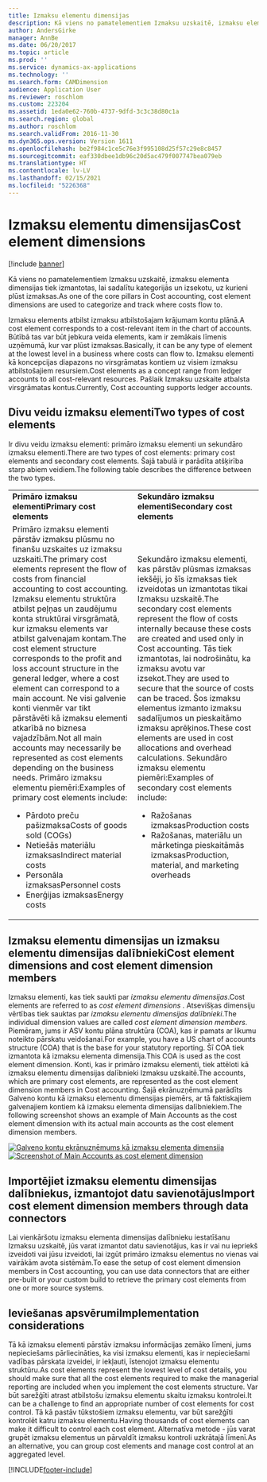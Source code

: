 ```yaml
---
title: Izmaksu elementu dimensijas
description: Kā viens no pamatelementiem Izmaksu uzskaitē, izmaksu elementa dimensijas tiek izmantotas, lai sadalītu kategorijās un izsekotu, uz kurieni plūst izmaksas.
author: AndersGirke
manager: AnnBe
ms.date: 06/20/2017
ms.topic: article
ms.prod: ''
ms.service: dynamics-ax-applications
ms.technology: ''
ms.search.form: CAMDimension
audience: Application User
ms.reviewer: roschlom
ms.custom: 223204
ms.assetid: 1eda0e62-760b-4737-9dfd-3c3c38d80c1a
ms.search.region: global
ms.author: roschlom
ms.search.validFrom: 2016-11-30
ms.dyn365.ops.version: Version 1611
ms.openlocfilehash: be2f984c1ce5c76e3f995108d25f57c29e8c8457
ms.sourcegitcommit: eaf330dbee1db96c20d5ac479f007747bea079eb
ms.translationtype: HT
ms.contentlocale: lv-LV
ms.lasthandoff: 02/15/2021
ms.locfileid: "5226368"
---
```

# <a name="cost-element-dimensions"></a><span data-ttu-id="0cf69-103">Izmaksu elementu dimensijas</span><span class="sxs-lookup"><span data-stu-id="0cf69-103">Cost element dimensions</span></span>

[!include [banner](../includes/banner.md)]

<span data-ttu-id="0cf69-104">Kā viens no pamatelementiem Izmaksu uzskaitē, izmaksu elementa dimensijas tiek izmantotas, lai sadalītu kategorijās un izsekotu, uz kurieni plūst izmaksas.</span><span class="sxs-lookup"><span data-stu-id="0cf69-104">As one of the core pillars in Cost accounting, cost element dimensions are used to categorize and track where costs flow to.</span></span> 

<span data-ttu-id="0cf69-105">Izmaksu elements atbilst izmaksu atbilstošajam krājumam kontu plānā.</span><span class="sxs-lookup"><span data-stu-id="0cf69-105">A cost element corresponds to a cost-relevant item in the chart of accounts.</span></span> <span data-ttu-id="0cf69-106">Būtībā tas var būt jebkura veida elements, kam ir zemākais līmenis uzņēmumā, kur var plūst izmaksas.</span><span class="sxs-lookup"><span data-stu-id="0cf69-106">Basically, it can be any type of element at the lowest level in a business where costs can flow to.</span></span> <span data-ttu-id="0cf69-107">Izmaksu elementi kā koncepcijas diapazons no virsgrāmatas kontiem uz visiem izmaksu atbilstošajiem resursiem.</span><span class="sxs-lookup"><span data-stu-id="0cf69-107">Cost elements as a concept range from ledger accounts to all cost-relevant resources.</span></span> <span data-ttu-id="0cf69-108">Pašlaik Izmaksu uzskaite atbalsta virsgrāmatas kontus.</span><span class="sxs-lookup"><span data-stu-id="0cf69-108">Currently, Cost accounting supports ledger accounts.</span></span>

## <a name="two-types-of-cost-elements"></a><span data-ttu-id="0cf69-109">Divu veidu izmaksu elementi</span><span class="sxs-lookup"><span data-stu-id="0cf69-109">Two types of cost elements</span></span>
<span data-ttu-id="0cf69-110">Ir divu veidu izmaksu elementi: primāro izmaksu elementi un sekundāro izmaksu elementi.</span><span class="sxs-lookup"><span data-stu-id="0cf69-110">There are two types of cost elements: primary cost elements and secondary cost elements.</span></span> <span data-ttu-id="0cf69-111">Šajā tabulā ir parādīta atšķirība starp abiem veidiem.</span><span class="sxs-lookup"><span data-stu-id="0cf69-111">The following table describes the difference between the two types.</span></span>

<table>
<colgroup>
<col width="50%" />
<col width="50%" />
</colgroup>
<tbody>
<tr class="odd">
<td><span data-ttu-id="0cf69-112"><strong>Primāro izmaksu elementi</strong></span><span class="sxs-lookup"><span data-stu-id="0cf69-112"><strong>Primary cost elements</strong></span></span></td>
<td><span data-ttu-id="0cf69-113"><strong>Sekundāro izmaksu elementi</strong></span><span class="sxs-lookup"><span data-stu-id="0cf69-113"><strong>Secondary cost elements</strong></span></span></td>
</tr>
<tr class="even">
<td><span data-ttu-id="0cf69-114">Primāro izmaksu elementi pārstāv izmaksu plūsmu no finanšu uzskaites uz izmaksu uzskaiti.</span><span class="sxs-lookup"><span data-stu-id="0cf69-114">The primary cost elements represent the flow of costs from financial accounting to cost accounting.</span></span> <span data-ttu-id="0cf69-115">Izmaksu elementu struktūra atbilst peļņas un zaudējumu konta struktūrai virsgrāmatā, kur izmaksu elements var atbilst galvenajam kontam.</span><span class="sxs-lookup"><span data-stu-id="0cf69-115">The cost element structure corresponds to the profit and loss account structure in the general ledger, where a cost element can correspond to a main account.</span></span> <span data-ttu-id="0cf69-116">Ne visi galvenie konti vienmēr var tikt pārstāvēti kā izmaksu elementi atkarībā no biznesa vajadzībām.</span><span class="sxs-lookup"><span data-stu-id="0cf69-116">Not all main accounts may necessarily be represented as cost elements depending on the business needs.</span></span> <span data-ttu-id="0cf69-117">Primāro izmaksu elementu piemēri:</span><span class="sxs-lookup"><span data-stu-id="0cf69-117">Examples of primary cost elements include:</span></span>
<ul>
<li><span data-ttu-id="0cf69-118">Pārdoto preču pašizmaksa</span><span class="sxs-lookup"><span data-stu-id="0cf69-118">Costs of goods sold (COGs)</span></span></li>
<li><span data-ttu-id="0cf69-119">Netiešās materiālu izmaksas</span><span class="sxs-lookup"><span data-stu-id="0cf69-119">Indirect material costs</span></span></li>
<li><span data-ttu-id="0cf69-120">Personāla izmaksas</span><span class="sxs-lookup"><span data-stu-id="0cf69-120">Personnel costs</span></span></li>
<li><span data-ttu-id="0cf69-121">Enerģijas izmaksas</span><span class="sxs-lookup"><span data-stu-id="0cf69-121">Energy costs</span></span></li>
</ul></td>
<td><span data-ttu-id="0cf69-122">Sekundāro izmaksu elementi, kas pārstāv plūsmas izmaksas iekšēji, jo šīs izmaksas tiek izveidotas un izmantotas tikai Izmaksu uzskaitē.</span><span class="sxs-lookup"><span data-stu-id="0cf69-122">The secondary cost elements represent the flow of costs internally because these costs are created and used only in Cost accounting.</span></span> <span data-ttu-id="0cf69-123">Tās tiek izmantotas, lai nodrošinātu, ka izmaksu avotu var izsekot.</span><span class="sxs-lookup"><span data-stu-id="0cf69-123">They are used to secure that the source of costs can be traced.</span></span> <span data-ttu-id="0cf69-124">Šos izmaksu elementus izmanto izmaksu sadalījumos un pieskaitāmo izmaksu aprēķinos.</span><span class="sxs-lookup"><span data-stu-id="0cf69-124">These cost elements are used in cost allocations and overhead calculations.</span></span> <span data-ttu-id="0cf69-125">Sekundāro izmaksu elementu piemēri:</span><span class="sxs-lookup"><span data-stu-id="0cf69-125">Examples of secondary cost elements include:</span></span>
<ul>
<li><span data-ttu-id="0cf69-126">Ražošanas izmaksas</span><span class="sxs-lookup"><span data-stu-id="0cf69-126">Production costs</span></span></li>
<li><span data-ttu-id="0cf69-127">Ražošanas, materiālu un mārketinga pieskaitāmās izmaksas</span><span class="sxs-lookup"><span data-stu-id="0cf69-127">Production, material, and marketing overheads</span></span></li>
</ul></td>
</tr>
</tbody>
</table>

## <a name="cost-element-dimensions-and-cost-element-dimension-members"></a><span data-ttu-id="0cf69-128">Izmaksu elementu dimensijas un izmaksu elementu dimensijas dalībnieki</span><span class="sxs-lookup"><span data-stu-id="0cf69-128">Cost element dimensions and cost element dimension members</span></span>
<span data-ttu-id="0cf69-129">Izmaksu elementi, kas tiek saukti par *izmaksu elementu dimensijas*.</span><span class="sxs-lookup"><span data-stu-id="0cf69-129">Cost elements are referred to as *cost element dimensions* .</span></span> <span data-ttu-id="0cf69-130">Atsevišķas dimensiju vērtības tiek sauktas par *izmaksu elementu dimensijas dalībnieki*.</span><span class="sxs-lookup"><span data-stu-id="0cf69-130">The individual dimension values are called *cost element dimension members*.</span></span> <span data-ttu-id="0cf69-131">Piemēram, jums ir ASV kontu plāna struktūra (COA), kas ir pamats ar likumu noteikto pārskatu veidošanai.</span><span class="sxs-lookup"><span data-stu-id="0cf69-131">For example, you have a US chart of accounts structure (COA) that is the base for your statutory reporting.</span></span> <span data-ttu-id="0cf69-132">Šī COA tiek izmantota kā izmaksu elementa dimensija.</span><span class="sxs-lookup"><span data-stu-id="0cf69-132">This COA is used as the cost element dimension.</span></span> <span data-ttu-id="0cf69-133">Konti, kas ir primāro izmaksu elementi, tiek attēloti kā izmaksu elementu dimensijas dalībnieki Izmaksu uzskaitē.</span><span class="sxs-lookup"><span data-stu-id="0cf69-133">The accounts, which are primary cost elements, are represented as the cost element dimension members in Cost accounting.</span></span> <span data-ttu-id="0cf69-134">Šajā ekrānuzņēmumā parādīts Galveno kontu kā izmaksu elementu dimensijas piemērs, ar tā faktiskajiem galvenajiem kontiem kā izmaksu elementa dimensijas dalībniekiem.</span><span class="sxs-lookup"><span data-stu-id="0cf69-134">The following screenshot shows an example of Main Accounts as the cost element dimension with its actual main accounts as the cost element dimension members.</span></span> 

<span data-ttu-id="0cf69-135">[![Galveno kontu ekrānuzņēmums kā izmaksu elementa dimensija](./media/cost-element-dimensions.png)](./media/cost-element-dimensions.png)</span><span class="sxs-lookup"><span data-stu-id="0cf69-135">[![Screenshot of Main Accounts as cost element dimension](./media/cost-element-dimensions.png)](./media/cost-element-dimensions.png)</span></span>

## <a name="import-cost-element-dimension-members-through-data-connectors"></a><span data-ttu-id="0cf69-136">Importējiet izmaksu elementu dimensijas dalībniekus, izmantojot datu savienotājus</span><span class="sxs-lookup"><span data-stu-id="0cf69-136">Import cost element dimension members through data connectors</span></span>
<span data-ttu-id="0cf69-137">Lai vienkāršotu izmaksu elementa dimensijas dalībnieku iestatīšanu Izmaksu uzskaitē, jūs varat izmantot datu savienotājus, kas ir vai nu iepriekš izveidoti vai jūsu izveidoti, lai izgūt primāro izmaksu elementus no vienas vai vairākām avota sistēmām.</span><span class="sxs-lookup"><span data-stu-id="0cf69-137">To ease the setup of cost element dimension members in Cost accounting, you can use data connectors that are either pre-built or your custom build to retrieve the primary cost elements from one or more source systems.</span></span>

## <a name="implementation-considerations"></a><span data-ttu-id="0cf69-138">Ieviešanas apsvērumi</span><span class="sxs-lookup"><span data-stu-id="0cf69-138">Implementation considerations</span></span>
<span data-ttu-id="0cf69-139">Tā kā izmaksu elementi pārstāv izmaksu informācijas zemāko līmeni, jums nepieciešams pārliecināties, ka visi izmaksu elementi, kas ir nepieciešami vadības pārskata izveidei, ir iekļauti, īstenojot izmaksu elementu struktūru.</span><span class="sxs-lookup"><span data-stu-id="0cf69-139">As cost elements represent the lowest level of cost details, you should make sure that all the cost elements required to make the managerial reporting are included when you implement the cost elements structure.</span></span> <span data-ttu-id="0cf69-140">Var būt sarežģīti atrast atbilstošu izmaksu elementu skaitu izmaksu kontrolei.</span><span class="sxs-lookup"><span data-stu-id="0cf69-140">It can be a challenge to find an appropriate number of cost elements for cost control.</span></span> <span data-ttu-id="0cf69-141">Tā kā pastāv tūkstošiem izmaksu elementu, var būt sarežģīti kontrolēt katru izmaksu elementu.</span><span class="sxs-lookup"><span data-stu-id="0cf69-141">Having thousands of cost elements can make it difficult to control each cost element.</span></span> <span data-ttu-id="0cf69-142">Alternatīva metode - jūs varat grupēt izmaksu elementus un pārvaldīt izmaksu kontroli uzkrātajā līmenī.</span><span class="sxs-lookup"><span data-stu-id="0cf69-142">As an alternative, you can group cost elements and manage cost control at an aggregated level.</span></span>





[!INCLUDE[footer-include](../../includes/footer-banner.md)]